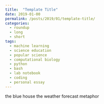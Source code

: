 ```yaml
---
title:  "Template Title"
date: 2019-01-00
permalink: /posts/2019/01/template-title/
categories: 
  - roundup
  - long
  - short
tags:
  - machine learning
  - science education
  - popular science
  - computational biology
  - python
  - bash
  - lab notebook
  - coding
  - personal essay
---
```


the blue house
the weather forecast metaphor

